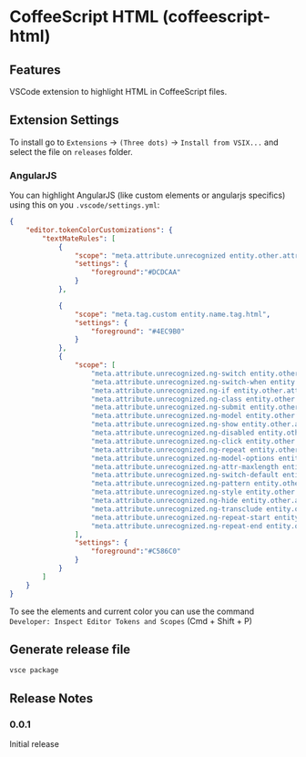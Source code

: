 # CoffeeScript HTML (coffeescript-html)

## Features

VSCode extension to highlight HTML in CoffeeScript files.

## Extension Settings

To install go to `Extensions` -> `(Three dots)` -> `Install from VSIX...` and select the file on `releases` folder.

### AngularJS

You can highlight AngularJS (like custom elements or angularjs specifics) using this on you `.vscode/settings.yml`:

``` json
{
    "editor.tokenColorCustomizations": {
        "textMateRules": [
            {
                "scope": "meta.attribute.unrecognized entity.other.attribute-name.html",
                "settings": {
                    "foreground":"#DCDCAA"
                }
            },

            {
                "scope": "meta.tag.custom entity.name.tag.html",
                "settings": {
                    "foreground": "#4EC9B0"
                }
            },
            {
                "scope": [
                    "meta.attribute.unrecognized.ng-switch entity.other.attribute-name.html",
                    "meta.attribute.unrecognized.ng-switch-when entity.other.attribute-name.html",
                    "meta.attribute.unrecognized.ng-if entity.other.attribute-name.html",
                    "meta.attribute.unrecognized.ng-class entity.other.attribute-name.html",
                    "meta.attribute.unrecognized.ng-submit entity.other.attribute-name.html",
                    "meta.attribute.unrecognized.ng-model entity.other.attribute-name.html",
                    "meta.attribute.unrecognized.ng-show entity.other.attribute-name.html",
                    "meta.attribute.unrecognized.ng-disabled entity.other.attribute-name.html",
                    "meta.attribute.unrecognized.ng-click entity.other.attribute-name.html",
                    "meta.attribute.unrecognized.ng-repeat entity.other.attribute-name.html",
                    "meta.attribute.unrecognized.ng-model-options entity.other.attribute-name.html",
                    "meta.attribute.unrecognized.ng-attr-maxlength entity.other.attribute-name.html",
                    "meta.attribute.unrecognized.ng-switch-default entity.other.attribute-name.html",
                    "meta.attribute.unrecognized.ng-pattern entity.other.attribute-name.html",
                    "meta.attribute.unrecognized.ng-style entity.other.attribute-name.html",
                    "meta.attribute.unrecognized.ng-hide entity.other.attribute-name.html",
                    "meta.attribute.unrecognized.ng-transclude entity.other.attribute-name.html",
                    "meta.attribute.unrecognized.ng-repeat-start entity.other.attribute-name.html",
                    "meta.attribute.unrecognized.ng-repeat-end entity.other.attribute-name.html"
                ],
                "settings": {
                    "foreground":"#C586C0"
                }
            }
        ]
    }
}
```

To see the elements and current color you can use the command `Developer: Inspect Editor Tokens and Scopes` (Cmd + Shift + P)

## Generate release file

`vsce package`

## Release Notes

### 0.0.1

Initial release

